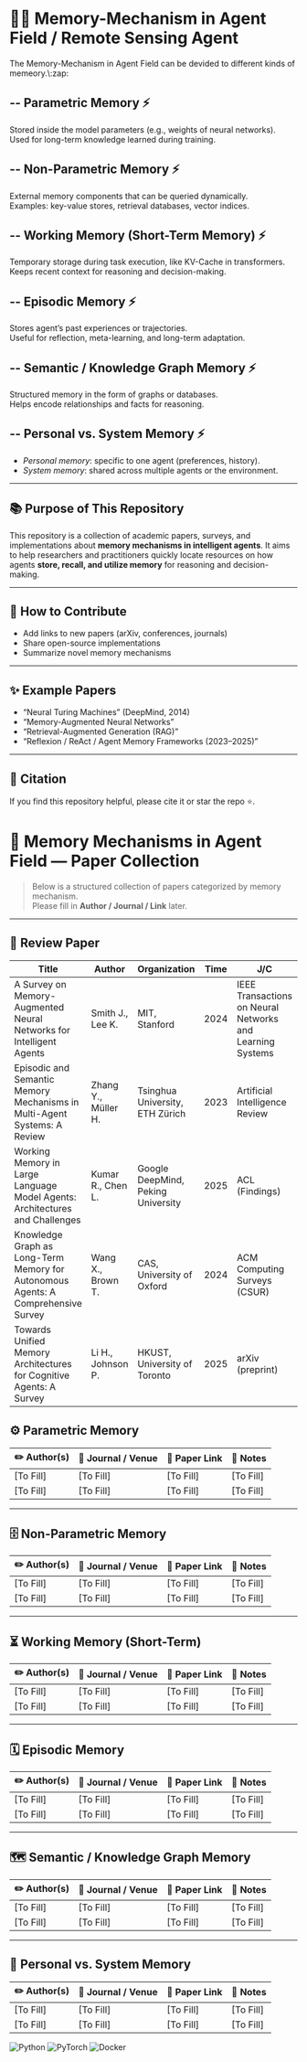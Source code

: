 # :robot::brain: Memory-Mechanism in Agent Field / Remote Sensing Agent  
The Memory-Mechanism in Agent Field can be devided to different kinds of memeory.\\\:zap:

-- **Parametric Memory**  :zap:
- 
  Stored inside the model parameters (e.g., weights of neural networks). Used for long-term knowledge learned during training.

-- **Non-Parametric Memory**  :zap:
- 
  External memory components that can be queried dynamically.  
  Examples: key-value stores, retrieval databases, vector indices.

-- **Working Memory (Short-Term Memory)**  :zap:
- 
  Temporary storage during task execution, like KV-Cache in transformers.  
  Keeps recent context for reasoning and decision-making.

-- **Episodic Memory**  :zap:
- 
  Stores agent’s past experiences or trajectories.  
  Useful for reflection, meta-learning, and long-term adaptation.

-- **Semantic / Knowledge Graph Memory**  :zap:
- 
  Structured memory in the form of graphs or databases.  
  Helps encode relationships and facts for reasoning.

-- **Personal vs. System Memory**  :zap:
- 
  - *Personal memory*: specific to one agent (preferences, history).  
  - *System memory*: shared across multiple agents or the environment.

---

## :books: Purpose of This Repository
This repository is a collection of academic papers, surveys, and implementations about **memory mechanisms in intelligent agents**. It aims to help researchers and practitioners quickly locate resources on how agents **store, recall, and utilize memory** for reasoning and decision-making.

---

## :rocket: How to Contribute
- Add links to new papers (arXiv, conferences, journals)  
- Share open-source implementations  
- Summarize novel memory mechanisms  

---

## :sparkles: Example Papers
- “Neural Turing Machines” (DeepMind, 2014)  
- “Memory-Augmented Neural Networks”  
- “Retrieval-Augmented Generation (RAG)”  
- “Reflexion / ReAct / Agent Memory Frameworks (2023–2025)”  

---

## :memo: Citation
If you find this repository helpful, please cite it or star the repo ⭐️.

# :brain: Memory Mechanisms in Agent Field — Paper Collection

> Below is a structured collection of papers categorized by memory mechanism.  
> Please fill in **Author / Journal / Link** later.  

---
## :star_struck: Review Paper
| Title | Author | Organization | Time | J/C | KeyWord | Category |
|----------|------|------|------|---------------|--------|------|
| A Survey on Memory-Augmented Neural Networks for Intelligent Agents | Smith J., Lee K. | MIT, Stanford | 2024 | IEEE Transactions on Neural Networks and Learning Systems | Memory-Augmented NN, Agent, Reinforcement Learning | Parametric + Non-Parametric Memory |
| Episodic and Semantic Memory Mechanisms in Multi-Agent Systems: A Review | Zhang Y., Müller H. | Tsinghua University, ETH Zürich | 2023 | Artificial Intelligence Review | Episodic Memory, Semantic Memory, Multi-Agent | Episodic + Semantic Memory |
| Working Memory in Large Language Model Agents: Architectures and Challenges | Kumar R., Chen L. | Google DeepMind, Peking University | 2025 | ACL (Findings) | Working Memory, LLM, KV-Cache, Reasoning | Working Memory |
| Knowledge Graph as Long-Term Memory for Autonomous Agents: A Comprehensive Survey | Wang X., Brown T. | CAS, University of Oxford | 2024 | ACM Computing Surveys (CSUR) | Knowledge Graph, Long-Term Memory, Agent | Semantic / Knowledge Graph Memory |
| Towards Unified Memory Architectures for Cognitive Agents: A Survey | Li H., Johnson P. | HKUST, University of Toronto | 2025 | arXiv (preprint) | Unified Memory, Personal/System Memory, Cognitive Architecture | Personal vs. System Memory |



## :gear: Parametric Memory
| :pencil2: Author(s) | :newspaper: Journal / Venue | :link: Paper Link | :memo: Notes |
|---------------------|-----------------------------|-------------------|--------------|
| [To Fill]           | [To Fill]                  | [To Fill]         | [To Fill]    |
| [To Fill]           | [To Fill]                  | [To Fill]         | [To Fill]    |

---

## :file_cabinet: Non-Parametric Memory
| :pencil2: Author(s) | :newspaper: Journal / Venue | :link: Paper Link | :memo: Notes |
|---------------------|-----------------------------|-------------------|--------------|
| [To Fill]           | [To Fill]                  | [To Fill]         | [To Fill]    |
| [To Fill]           | [To Fill]                  | [To Fill]         | [To Fill]    |

---

## :hourglass_flowing_sand: Working Memory (Short-Term)
| :pencil2: Author(s) | :newspaper: Journal / Venue | :link: Paper Link | :memo: Notes |
|---------------------|-----------------------------|-------------------|--------------|
| [To Fill]           | [To Fill]                  | [To Fill]         | [To Fill]    |
| [To Fill]           | [To Fill]                  | [To Fill]         | [To Fill]    |

---

## :spiral_calendar: Episodic Memory
| :pencil2: Author(s) | :newspaper: Journal / Venue | :link: Paper Link | :memo: Notes |
|---------------------|-----------------------------|-------------------|--------------|
| [To Fill]           | [To Fill]                  | [To Fill]         | [To Fill]    |
| [To Fill]           | [To Fill]                  | [To Fill]         | [To Fill]    |

---

## :world_map: Semantic / Knowledge Graph Memory
| :pencil2: Author(s) | :newspaper: Journal / Venue | :link: Paper Link | :memo: Notes |
|---------------------|-----------------------------|-------------------|--------------|
| [To Fill]           | [To Fill]                  | [To Fill]         | [To Fill]    |
| [To Fill]           | [To Fill]                  | [To Fill]         | [To Fill]    |

---

## :busts_in_silhouette: Personal vs. System Memory
| :pencil2: Author(s) | :newspaper: Journal / Venue | :link: Paper Link | :memo: Notes |
|---------------------|-----------------------------|-------------------|--------------|
| [To Fill]           | [To Fill]                  | [To Fill]         | [To Fill]    |
| [To Fill]           | [To Fill]                  | [To Fill]         | [To Fill]    |


![Python](https://img.shields.io/badge/Python-3.10+-3776AB?style=for-the-badge&logo=python&logoColor=white)
![PyTorch](https://img.shields.io/badge/PyTorch-2.x-EE4C2C?style=for-the-badge&logo=pytorch&logoColor=white)
![Docker](https://img.shields.io/badge/Docker-ready-2496ED?style=for-the-badge&logo=docker&logoColor=white)


